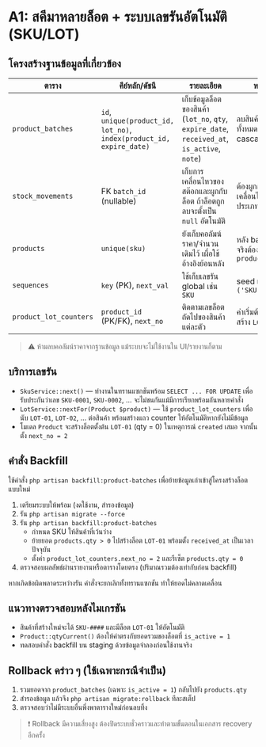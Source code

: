 # A1: สคีมาหลายล็อต + ระบบเลขรันอัตโนมัติ (SKU/LOT)

## โครงสร้างฐานข้อมูลที่เกี่ยวข้อง

| ตาราง | คีย์หลัก/ดัชนี | รายละเอียด | หมายเหตุ |
|-------|-----------------|-------------|----------|
| `product_batches` | `id`, `unique(product_id, lot_no)`, `index(product_id, expire_date)` | เก็บข้อมูลล็อตของสินค้า (`lot_no`, `qty`, `expire_date`, `received_at`, `is_active`, `note`) | ลบสินค้าแล้วลบล็อตทั้งหมดแบบ cascade |
| `stock_movements` | FK `batch_id` (nullable) | เก็บการเคลื่อนไหวของสต๊อกและผูกกับล็อต ถ้าล็อตถูกลบจะตั้งเป็น `null` อัตโนมัติ | ต้องผูกกับการเคลื่อนไหวทุกประเภทภายหลัง |
| `products` | `unique(sku)` | ยังเก็บคอลัมน์ราคา/จำนวนเดิมไว้ เผื่อใช้อ้างอิงย้อนหลัง | หลัง backfill ยอดจริงต้องอ่านจาก `product_batches` |
| `sequences` | `key` (PK), `next_val` | ใช้เก็บเลขรัน global เช่น `SKU` | seed เริ่มต้น `('SKU', 1)` |
| `product_lot_counters` | `product_id` (PK/FK), `next_no` | ติดตามเลขล็อตถัดไปของสินค้าแต่ละตัว | ค่าเริ่มต้น `1` เพื่อให้สร้าง `LOT-01` ได้ |

> ⚠️ ห้ามลบคอลัมน์ราคาจากฐานข้อมูล แม้ระบบจะไม่ใช้งานใน UI/รายงานก็ตาม

## บริการเลขรัน

- `SkuService::next()` — ทำงานในทรานแซกชันพร้อม `SELECT ... FOR UPDATE` เพื่อรับประกันว่าเลข `SKU-0001`, `SKU-0002`, ... จะไม่ชนกันแม้มีการเรียกพร้อมกันหลายคำสั่ง
- `LotService::nextFor(Product $product)` — ใช้ `product_lot_counters` เพื่อนับ `LOT-01`, `LOT-02`, ... ต่อสินค้า พร้อมสร้างแถว counter ให้อัตโนมัติหากยังไม่มีข้อมูล
- โมเดล `Product` จะสร้างล็อตตั้งต้น `LOT-01` (qty = 0) ในเหตุการณ์ `created` เสมอ จากนั้นตั้ง `next_no = 2`

## คำสั่ง Backfill

ใช้คำสั่ง `php artisan backfill:product-batches` เพื่อย้ายข้อมูลเก่าเข้าสู่โครงสร้างล็อตแบบใหม่

1. เตรียมระบบให้พร้อม (งดใช้งาน, สำรองข้อมูล)
2. รัน `php artisan migrate --force`
3. รัน `php artisan backfill:product-batches`
   - กำหนด SKU ให้สินค้าที่เว้นว่าง
   - ย้ายยอด `products.qty > 0` ไปสร้างล็อต `LOT-01` พร้อมตั้ง `received_at` เป็นเวลาปัจจุบัน
   - ตั้งค่า `product_lot_counters.next_no = 2` และรีเซ็ต `products.qty = 0`
4. ตรวจสอบผลลัพธ์ผ่านรายงานหรือตารางโดยตรง (ปริมาณรวมต้องเท่ากับก่อน backfill)

หากเกิดข้อผิดพลาดระหว่างรัน คำสั่งจะยกเลิกทั้งทรานแซกชัน ทำให้ยอดไม่คลาดเคลื่อน

## แนวทางตรวจสอบหลังไมเกรชัน

- สินค้าที่สร้างใหม่จะได้ `SKU-####` และมีล็อต `LOT-01` ให้อัตโนมัติ
- `Product::qtyCurrent()` ต้องให้ค่าตรงกับยอดรวมของล็อตที่ `is_active = 1`
- ทดสอบคำสั่ง backfill บน staging ด้วยข้อมูลจำลองก่อนใช้งานจริง

## Rollback คร่าว ๆ (ใช้เฉพาะกรณีจำเป็น)

1. รวมยอดจาก `product_batches` (เฉพาะ `is_active = 1`) กลับไปยัง `products.qty`
2. สำรองข้อมูล แล้วจึง `php artisan migrate:rollback` ทีละสเต็ป
3. ตรวจสอบว่าไม่มีระบบอื่นพึ่งพาตารางใหม่ก่อนลบทิ้ง

> ❗ Rollback มีความเสี่ยงสูง ต้องปิดระบบชั่วคราวและทำตามขั้นตอนในเอกสาร recovery อีกครั้ง
